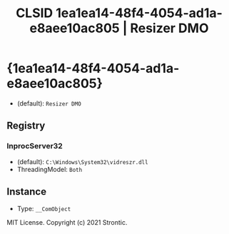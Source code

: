 ﻿---
title: "CLSID 1ea1ea14-48f4-4054-ad1a-e8aee10ac805 | Resizer DMO"
excerpt: What is COM-Object CLSID 1ea1ea14-48f4-4054-ad1a-e8aee10ac805?
---

# {1ea1ea14-48f4-4054-ad1a-e8aee10ac805}

* (default): `Resizer DMO`

## Registry


### InprocServer32

* (default): `C:\Windows\System32\vidreszr.dll`
* ThreadingModel: `Both`

## Instance

* Type: `__ComObject`

MIT License. Copyright (c) 2021 Strontic.


